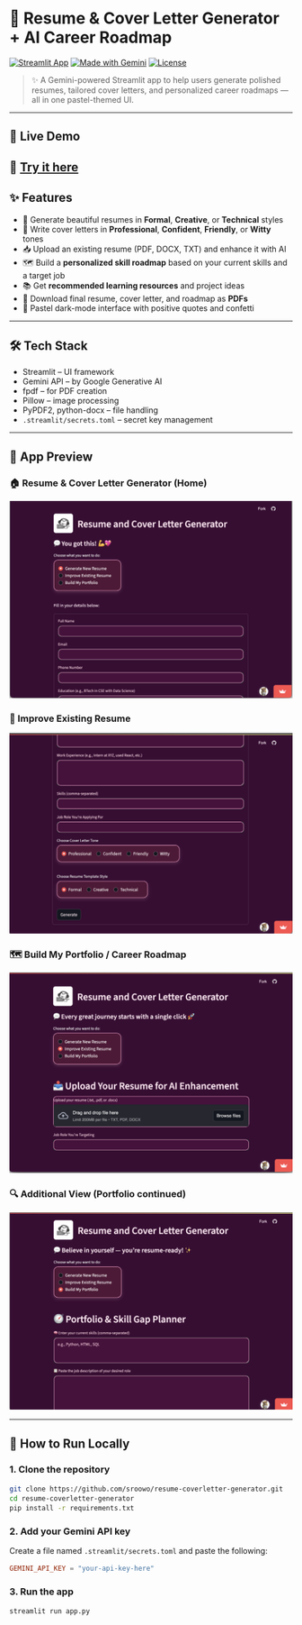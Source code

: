 # 📄 Resume & Cover Letter Generator + AI Career Roadmap

[![Streamlit App](https://img.shields.io/badge/Streamlit-Live_App-ff4b4b?logo=streamlit&style=flat-square)](https://sroowo-resume-coverletter-generator.streamlit.app)
[![Made with Gemini](https://img.shields.io/badge/Made_with-Gemini_AI-blueviolet?logo=google&style=flat-square)](https://ai.google.dev)
[![License](https://img.shields.io/badge/license-MIT-lightgrey?style=flat-square)](LICENSE)

> ✨ A Gemini-powered Streamlit app to help users generate polished resumes, tailored cover letters, and personalized career roadmaps — all in one pastel-themed UI.

---

## 🚀 Live Demo

🔗 [Try it here](https://resumecvgenerator.streamlit.app/)
---

## ✨ Features

- 🎨 Generate beautiful resumes in **Formal**, **Creative**, or **Technical** styles  
- 💌 Write cover letters in **Professional**, **Confident**, **Friendly**, or **Witty** tones  
- 📥 Upload an existing resume (PDF, DOCX, TXT) and enhance it with AI  
- 🗺️ Build a **personalized skill roadmap** based on your current skills and a target job  
- 📚 Get **recommended learning resources** and project ideas  
- 📄 Download final resume, cover letter, and roadmap as **PDFs**  
- 🎉 Pastel dark-mode interface with positive quotes and confetti  

---

## 🛠️ Tech Stack

- Streamlit – UI framework  
- Gemini API – by Google Generative AI  
- fpdf – for PDF creation  
- Pillow – image processing  
- PyPDF2, python-docx – file handling  
- `.streamlit/secrets.toml` – secret key management  

---

## 📸 App Preview

### 🏠 Resume & Cover Letter Generator (Home)
![First Page](screenshots/firstpage.png)

### 📄 Improve Existing Resume
![Second Page](screenshots/firstpage2.png)

### 🗺️ Build My Portfolio / Career Roadmap
![Third Page](screenshots/secondpage.png)

### 🔍 Additional View (Portfolio continued)
![Additional View](screenshots/thirdpage.png)

---

## 📂 How to Run Locally

### 1. Clone the repository

```bash
git clone https://github.com/sroowo/resume-coverletter-generator.git
cd resume-coverletter-generator
pip install -r requirements.txt
```

### 2. Add your Gemini API key

Create a file named `.streamlit/secrets.toml` and paste the following:

```toml
GEMINI_API_KEY = "your-api-key-here"
```

### 3. Run the app

```bash
streamlit run app.py
```
